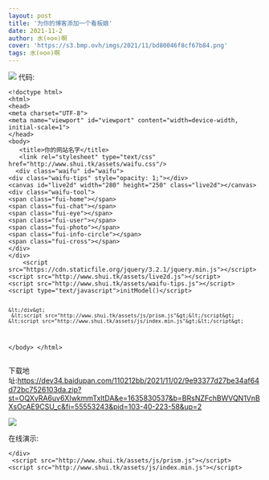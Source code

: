```yaml
---
layout: post 
title: '为你的博客添加一个看板娘' 
date: 2021-11-2 
author: 水(⊙o⊙)啊 
cover: 'https://s3.bmp.ovh/imgs/2021/11/bd80046f8cf67b84.png' 
tags: 水(⊙o⊙)啊 
---
```

<img src = 'https://s3.bmp.ovh/imgs/2021/11/2fbe154990d6b085.png' />
代码:
<pre><code class="language-html">&lt;!doctype html&gt;
&lt;html&gt;
&lt;head&gt; 
&lt;meta charset="UTF-8"&gt; 
&lt;meta name="viewport" id="viewport" content="width=device-width, initial-scale=1"&gt; 
&lt;/head&gt; 
&lt;body&gt; 
   &lt;title&gt;你的网站名字&lt;/title&gt;
   &lt;link rel="stylesheet" type="text/css" href="http://www.shui.tk/assets/waifu.css"/&gt;
  &lt;div class="waifu" id="waifu"&gt;
&lt;div class="waifu-tips" style="opacity: 1;"&gt;&lt;/div&gt;
&lt;canvas id="live2d" width="280" height="250" class="live2d"&gt;&lt;/canvas&gt;
&lt;div class="waifu-tool"&gt;
&lt;span class="fui-home"&gt;&lt;/span&gt;
&lt;span class="fui-chat"&gt;&lt;/span&gt;
&lt;span class="fui-eye"&gt;&lt;/span&gt;
&lt;span class="fui-user"&gt;&lt;/span&gt;
&lt;span class="fui-photo"&gt;&lt;/span&gt;
&lt;span class="fui-info-circle"&gt;&lt;/span&gt;
&lt;span class="fui-cross"&gt;&lt;/span&gt;
&lt;/div&gt;
&lt;/div&gt;
    &lt;script src="https://cdn.staticfile.org/jquery/3.2.1/jquery.min.js"&gt;&lt;/script&gt;
&lt;script src="http://www.shui.tk/assets/live2d.js"&gt;&lt;/script&gt;
&lt;script src="http://www.shui.tk/assets/waifu-tips.js"&gt;&lt;/script&gt;
&lt;script type="text/javascript"&gt;initModel()&lt;/script&gt;

    &lt;/div&gt;
     &lt;script src="http://www.shui.tk/assets/js/prism.js"&gt;&lt;/script&gt;
    &lt;script src="http://www.shui.tk/assets/js/index.min.js"&gt;&lt;/script&gt;
&lt;/body&gt;
&lt;/html&gt;</code></pre>

下载地址:https://dev34.baidupan.com/110212bb/2021/11/02/9e93377d27be34af64d72bc7526103da.zip?st=OQXvRA6uv6XIwkmmTxltDA&e=1635830537&b=BRsNZFchBWVQN1VnBXsOcAE9CSU_c&fi=55553243&pid=103-40-223-58&up=2

<img src = 'https://s3.bmp.ovh/imgs/2021/11/049a29e781440aef.png' />

在线演示:

<!doctype html>
<html>
<head> 
<meta charset="UTF-8"> 
<meta name="viewport" id="viewport" content="width=device-width, initial-scale=1"> 
</head> 
<body> 
   <title>你的网站名字</title>
   <link rel="stylesheet" type="text/css" href="http://www.shui.tk/assets/waifu.css"/>
  <div class="waifu" id="waifu">
<div class="waifu-tips" style="opacity: 1;"></div>
<canvas id="live2d" width="280" height="250" class="live2d"></canvas>
<div class="waifu-tool">
<span class="fui-home"></span>
<span class="fui-chat"></span>
<span class="fui-eye"></span>
<span class="fui-user"></span>
<span class="fui-photo"></span>
<span class="fui-info-circle"></span>
<span class="fui-cross"></span>
</div>
</div>
    <script src="https://cdn.staticfile.org/jquery/3.2.1/jquery.min.js"></script>
<script src="http://www.shui.tk/assets/live2d.js"></script>
<script src="http://www.shui.tk/assets/waifu-tips.js"></script>
<script type="text/javascript">initModel()</script>

    </div>
     <script src="http://www.shui.tk/assets/js/prism.js"></script>
    <script src="http://www.shui.tk/assets/js/index.min.js"></script>
</body>
</html>
